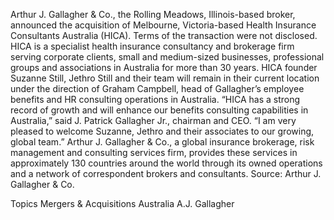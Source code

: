 Arthur J. Gallagher & Co., the Rolling Meadows, Illinois-based broker, announced the acquisition of Melbourne, Victoria-based Health Insurance Consultants Australia (HICA).
Terms of the transaction were not disclosed.
HICA is a specialist health insurance consultancy and brokerage firm serving corporate clients, small and medium-sized businesses, professional groups and associations in Australia for more than 30 years. HICA founder Suzanne Still, Jethro Still and their team will remain in their current location under the direction of Graham Campbell, head of Gallagher’s employee benefits and HR consulting operations in Australia.
“HICA has a strong record of growth and will enhance our benefits consulting capabilities in Australia,” said J. Patrick Gallagher Jr., chairman and CEO. “I am very pleased to welcome Suzanne, Jethro and their associates to our growing, global team.”
Arthur J. Gallagher & Co., a global insurance brokerage, risk management and consulting services firm, provides these services in approximately 130 countries around the world through its owned operations and a network of correspondent brokers and consultants.
Source: Arthur J. Gallagher & Co.

Topics
Mergers & Acquisitions
Australia
A.J. Gallagher
